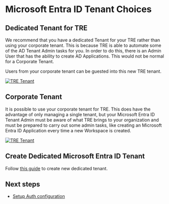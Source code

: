 # Microsoft Entra ID Tenant Choices

## Dedicated Tenant for TRE

We recommend that you have a dedicated Tenant for your TRE rather than using your corporate tenant. This is because TRE is able to automate some of the AD Tenant Admin tasks for you. In order to do this, there is an Admin User that has the ability to create AD Applications. This would not be normal for a Corporate Tenant.

Users from your corporate tenant can be guested into this new TRE tenant.

[![TRE Tenant](../../assets/tre-tenant.png)](../../assets/tre-tenant.png)

## Corporate Tenant

It is possible to use your corporate tenant for TRE. This does have the advantage of only managing a single tenant, but your Microsoft Entra ID Tenant Admin must be aware of what TRE brings to your organization and must be prepared to carry out some admin tasks, like creating an Microsoft Entra ID Application every time a new Workspace is created.

[![TRE Tenant](../../assets/corp-tenant.png)](../../assets/corp-tenant.png)

## Create Dedicated Microsoft Entra ID Tenant

Follow [this guide](https://learn.microsoft.com/en-us/entra/fundamentals/create-new-tenant) to create new dedicated tenant.

## Next steps

* [Setup Auth configuration](./setup-auth-entities.md)
